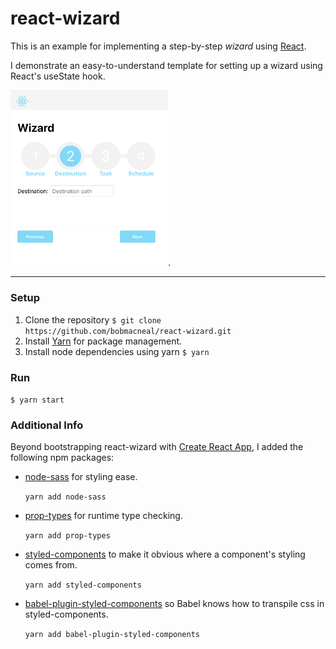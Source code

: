 
# react-wizard 

This is an example for implementing a step-by-step _wizard_ using [React](https://reactjs.org/). 

I demonstrate an easy-to-understand template for setting up a wizard using React's useState hook.


<img src="./public/Screenshot.png" width="50%">.
___
 
### Setup

1. Clone the repository 
    `$ git clone https://github.com/bobmacneal/react-wizard.git`
2. Install [Yarn](https://yarnpkg.com) for package management. 
3. Install node dependencies using yarn
    `$ yarn`

### Run

`$ yarn start`


### Additional Info

Beyond bootstrapping react-wizard with [Create React App](https://github.com/facebook/create-react-app), 
I added the following npm packages:

- [node-sass](https://www.npmjs.com/package/node-sass) for styling ease.

    `yarn add node-sass` 

- [prop-types](https://www.npmjs.com/package/prop-types) for runtime type checking. 

    `yarn add prop-types` 


- [styled-components](https://www.npmjs.com/package/styled-components) to make it obvious where a component's styling 
comes from. 

    `yarn add styled-components` 
    
- [babel-plugin-styled-components](https://www.npmjs.com/package/babel-plugin-styled-components) so Babel knows
how to transpile css in styled-components. 

    `yarn add babel-plugin-styled-components` 
